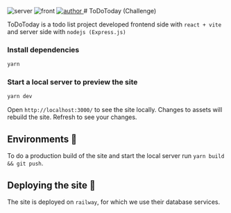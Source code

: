 <img src="https://img.shields.io/badge/Server-Nodejs-brightgreen" alt="server"/>
<img src="https://img.shields.io/badge/Frontend-React%20%2B%20Vite-blue" alt="front"/>
<a href="https://snthz.com/"> 
    <img src="https://img.shields.io/badge/Author-Axl%20Santos-blue" alt="author"/>
</a>
# ToDoToday (Challenge)

ToDoToday is a todo list project developed frontend side with `react + vite`
and server side with `nodejs (Express.js)`

### Install dependencies

```bash
yarn
```

### Start a local server to preview the site

```bash
yarn dev
```

Open `http://localhost:3000/` to see the site locally. Changes to assets will
rebuild the site. Refresh to see your changes.

## Environments 🌳

To do a production build of the site and start the local server
run `yarn build && git push`.

## Deploying the site 🚀

The site is deployed on `railway`, for which we use their database services.
